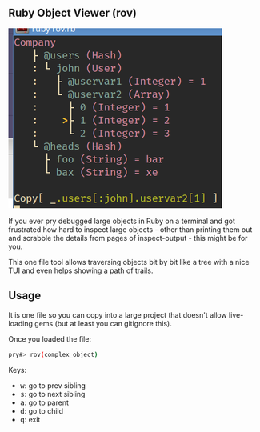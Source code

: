 Ruby Object Viewer (rov)
------------------------

![Example](example.png)

If you ever pry debugged large objects in Ruby on a terminal and got frustrated how hard to inspect large objects - other than printing them out and scrabble the details from pages of inspect-output - this might be for you.

This one file tool allows traversing objects bit by bit like a tree with a nice TUI and even helps showing a path of trails.

## Usage

It is one file so you can copy into a large project that doesn't allow live-loading gems (but at least you can gitignore this).

Once you loaded the file:

```bash
pry#> rov(complex_object)
```

Keys:
- <kbd>w</kbd>: go to prev sibling
- <kbd>s</kbd>: go to next sibling
- <kbd>a</kbd>: go to parent
- <kbd>d</kbd>: go to child
- <kbd>q</kbd>: exit
